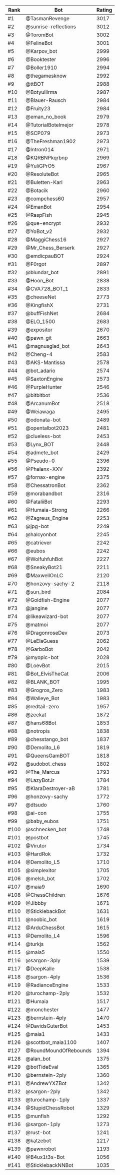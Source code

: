 Rank|Bot|Rating
---|---|---
#1|@TasmanRevenge|3017
#2|@sunrise-reflections|3012
#3|@ToromBot|3002
#4|@FelineBot|3001
#5|@Karpov_bot|2999
#6|@Booktester|2996
#7|@Boller1910|2994
#8|@thegamesknow|2992
#9|@ttBOT|2988
#10|@Botyuliirma|2987
#11|@Blauer-Rausch|2984
#12|@Fruity23|2984
#13|@eman_no_book|2979
#14|@TutorialBotelmejor|2978
#15|@SCP079|2973
#16|@TheFreshman1902|2973
#17|@Intron014|2971
#18|@KQRBNPkqrbnp|2969
#19|@YuliGPrO5|2967
#20|@ResoluteBot|2965
#21|@Buletten-Karl|2963
#22|@Botacik|2960
#23|@compchess60|2957
#24|@EmanBot|2954
#25|@RaspFish|2945
#26|@que-encrypt|2932
#27|@YoBot_v2|2932
#28|@MaggiChess16|2927
#29|@Mr_Chess_Berserk|2927
#30|@emdicpauBOT|2924
#31|@F0rgot|2897
#32|@blundar_bot|2891
#33|@Hoon_Bot|2838
#34|@CVA728_BOT_1|2833
#35|@cheeseNet|2773
#36|@KingfishX|2731
#37|@buffFishNet|2684
#38|@ELO_1500|2683
#39|@expositor|2670
#40|@pawn_git|2663
#41|@magnusglad_bot|2643
#42|@Cheng-4|2583
#43|@AKS-Mantissa|2578
#44|@bot_adario|2574
#45|@SaxtonEngine|2573
#46|@PurpleHunter|2546
#47|@bitbitbot|2536
#48|@ArcanumBot|2518
#49|@Weiawaga|2495
#50|@odonata-bot|2489
#51|@opentalbot2023|2481
#52|@clueless-bot|2453
#53|@Lynx_BOT|2448
#54|@admete_bot|2429
#55|@Pseudo-0|2396
#56|@Phalanx-XXV|2392
#57|@fornax-engine|2375
#58|@ChessatronBot|2362
#59|@morabandbot|2316
#60|@FataliiBot|2293
#61|@Humaia-Strong|2266
#62|@Zagreus_Engine|2253
#63|@jpg-bot|2249
#64|@halcyonbot|2245
#65|@catriever|2242
#66|@eubos|2242
#67|@WolfuhfuhBot|2227
#68|@SneakyBot21|2211
#69|@MaxwellOnLC|2120
#70|@honzovy-sachy-2|2118
#71|@sun_bird|2084
#72|@Goldfish-Engine|2077
#73|@jangine|2077
#74|@likeawizard-bot|2077
#75|@matmoi|2077
#76|@DragonroseDev|2073
#77|@LeElaGuess|2062
#78|@GarboBot|2042
#79|@myopic-bot|2028
#80|@LoevBot|2015
#81|@Bot_ElvisTheCat|2006
#82|@BLANK_BOT|1995
#83|@Grogros_Zero|1983
#84|@Walleye_Bot|1983
#85|@redtail-zero|1957
#86|@zeekat|1872
#87|@hans68Bot|1853
#88|@notropis|1838
#89|@chesstango_bot|1837
#90|@Demolito_L6|1819
#91|@QueensGamBOT|1818
#92|@sudobot_chess|1802
#93|@The_Marcus|1793
#94|@LazyBotJr|1784
#95|@KlaraDestroyer-aB|1781
#96|@honzovy-sachy|1772
#97|@dtsudo|1760
#98|@ai-con|1755
#99|@baby_eubos|1751
#100|@schnecken_bot|1748
#101|@postbot|1745
#102|@Virutor|1734
#103|@HardRok|1732
#104|@Demolito_L5|1710
#105|@simplexitor|1705
#106|@melsh_bot|1702
#107|@maia9|1690
#108|@ChessChildren|1676
#109|@Jibbby|1671
#110|@SticklebackBot|1631
#111|@noobic_bot|1619
#112|@ArduChessBot|1615
#113|@Demolito_L4|1596
#114|@turkjs|1562
#115|@maia5|1550
#116|@sargon-3ply|1539
#117|@DeepKalle|1538
#118|@sargon-4ply|1536
#119|@RadianceEngine|1533
#120|@turochamp-2ply|1532
#121|@Humaia|1517
#122|@monchester|1477
#123|@bernstein-4ply|1470
#124|@DavidsGuterBot|1453
#125|@maia1|1433
#126|@scottbot_maia1100|1407
#127|@RoundMoundOfRebounds|1394
#128|@alan_bot|1375
#129|@botTideEval|1365
#130|@bernstein-2ply|1360
#131|@AndrewYXZBot|1342
#132|@sargon-2ply|1342
#133|@turochamp-1ply|1337
#134|@StupidChessRobot|1329
#135|@munfish|1292
#136|@sargon-1ply|1273
#137|@rust-bot|1241
#138|@katzebot|1217
#139|@pawnrobot|1193
#140|@B4ux1t3s-Bot|1056
#141|@SticklebackNNBot|1035

